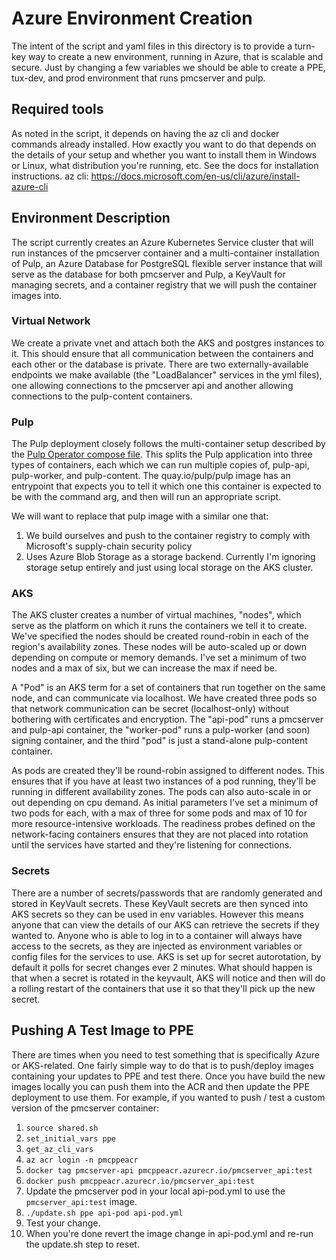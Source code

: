 # Azure Environment Creation
The intent of the script and yaml files in this directory is to provide a turn-key way to create
a new environment, running in Azure, that is scalable and secure.
Just by changing a few variables we should be able to create a PPE, tux-dev, and prod environment
that runs pmcserver and pulp.

## Required tools
As noted in the script, it depends on having the az cli and docker commands already
installed.
How exactly you want to do that depends on the details of your setup and whether you want to install
them in Windows or Linux, what distribution you're running, etc.
See the docs for installation instructions.
az cli: https://docs.microsoft.com/en-us/cli/azure/install-azure-cli

## Environment Description
The script currently creates an Azure Kubernetes Service cluster that will run instances of the
pmcserver container and a multi-container installation of Pulp, an Azure Database for PostgreSQL
flexible server instance that will serve as the database for both pmcserver and Pulp, a KeyVault
for managing secrets, and a container registry that we will push the container images into.

### Virtual Network
We create a private vnet and attach both the AKS and postgres instances to it.
This should ensure that all communication between the containers and each other or the database
is private.
There are two externally-available endpoints we make available (the "LoadBalancer" services in the
yml files), one allowing connections to the pmcserver api and another allowing connections to the
pulp-content containers.

### Pulp
The Pulp deployment closely follows the multi-container setup described by the [Pulp Operator
compose file](https://github.com/pulp/pulp-operator/blob/main/containers/podman-compose.yml).
This splits the Pulp application into three types of containers, each which we can run multiple
copies of, pulp-api, pulp-worker, and pulp-content.
The quay.io/pulp/pulp image has an entrypoint that expects you to tell it which one this container
is expected to be with the command arg, and then will run an appropriate script.

We will want to replace that pulp image with a similar one that:
1. We build ourselves and push to the container registry to comply with Microsoft's supply-chain
   security policy
2. Uses Azure Blob Storage as a storage backend. Currently I'm ignoring storage setup entirely
   and just using local storage on the AKS cluster.

### AKS
The AKS cluster creates a number of virtual machines, "nodes", which serve as the platform on which
it runs the containers we tell it to create.
We've specified the nodes should be created round-robin in each of the region's availability zones.
These nodes will be auto-scaled up or down depending on compute or memory demands.
I've set a minimum of two nodes and a max of six, but we can increase the max if need be.

A "Pod" is an AKS term for a set of containers that run together on the same node, and can
communicate via localhost.
We have created three pods so that network communication can be secret (localhost-only) without
bothering with certificates and encryption.
The "api-pod" runs a pmcserver and pulp-api container, the "worker-pod" runs a pulp-worker (and
soon) signing container, and the third "pod" is just a stand-alone pulp-content container.

As pods are created they'll be round-robin assigned to different nodes.
This ensures that if you have at least two instances of a pod running, they'll be running
in different availability zones.
The pods can also auto-scale in or out depending on cpu demand.
As initial parameters I've set a minimum of two pods for each, with a max of three for some pods
and max of 10 for more resource-intensive workloads.
The readiness probes defined on the network-facing containers ensures that they are not placed
into rotation until the services have started and they're listening for connections.

### Secrets
There are a number of secrets/passwords that are randomly generated and stored in KeyVault secrets.
These KeyVault secrets are then synced into AKS secrets so they can be used in env variables.
However this means anyone that can view the details of our AKS can retrieve the secrets if they
wanted to.
Anyone who is able to log in to a container will always have access to the secrets, as they are
injected as environment variables or config files for the services to use.
AKS is set up for secret autorotation, by default it polls for secret changes ever 2 minutes.
What should happen is that when a secret is rotated in the keyvault, AKS will notice and then will
do a rolling restart of the containers that use it so that they'll pick up the new secret.

## Pushing A Test Image to PPE
There are times when you need to test something that is specifically Azure or AKS-related.
One fairly simple way to do that is to push/deploy images containing your updates to PPE and test
there.
Once you have build the new images locally you can push them into the ACR and then update the PPE
deployment to use them.
For example, if you wanted to push / test a custom version of the pmcserver container:

1. `source shared.sh`
1. `set_initial_vars ppe`
1. `get_az_cli_vars`
1. `az acr login -n pmcppeacr`
1. `docker tag pmcserver-api pmcppeacr.azurecr.io/pmcserver_api:test`
1. `docker push pmcppeacr.azurecr.io/pmcserver_api:test`
1. Update the pmcserver pod in your local api-pod.yml to use the `pmcserver_api:test` image.
1. `./update.sh ppe api-pod api-pod.yml`
1. Test your change.
1. When you're done revert the image change in api-pod.yml and re-run the update.sh step to reset.